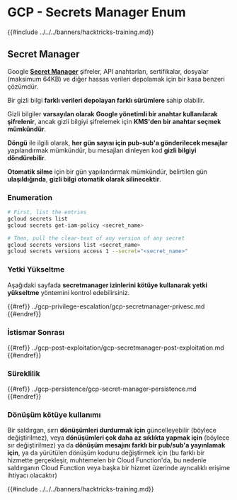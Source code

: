 # GCP - Secrets Manager Enum

{{#include ../../../banners/hacktricks-training.md}}

## Secret Manager

Google [**Secret Manager**](https://cloud.google.com/solutions/secrets-management/) şifreler, API anahtarları, sertifikalar, dosyalar (maksimum 64KB) ve diğer hassas verileri depolamak için bir kasa benzeri çözümdür.

Bir gizli bilgi **farklı verileri depolayan farklı sürümlere** sahip olabilir.

Gizli bilgiler **varsayılan olarak** **Google yönetimli bir anahtar kullanılarak şifrelenir**, ancak gizli bilgiyi şifrelemek için **KMS'den bir anahtar seçmek mümkündür**.

**Döngü** ile ilgili olarak, **her gün sayısı için pub-sub'a gönderilecek mesajlar** yapılandırmak mümkündür, bu mesajları dinleyen kod **gizli bilgiyi döndürebilir**.

**Otomatik silme** için bir gün yapılandırmak mümkündür, belirtilen gün **ulaşıldığında**, **gizli bilgi otomatik olarak silinecektir**.

### Enumeration
```bash
# First, list the entries
gcloud secrets list
gcloud secrets get-iam-policy <secret_name>

# Then, pull the clear-text of any version of any secret
gcloud secrets versions list <secret_name>
gcloud secrets versions access 1 --secret="<secret_name>"
```
### Yetki Yükseltme

Aşağıdaki sayfada **secretmanager izinlerini kötüye kullanarak yetki yükseltme** yöntemini kontrol edebilirsiniz.

{{#ref}}
../gcp-privilege-escalation/gcp-secretmanager-privesc.md
{{#endref}}

### İstismar Sonrası

{{#ref}}
../gcp-post-exploitation/gcp-secretmanager-post-exploitation.md
{{#endref}}

### Süreklilik

{{#ref}}
../gcp-persistence/gcp-secret-manager-persistence.md
{{#endref}}

### Dönüşüm kötüye kullanımı

Bir saldırgan, sırrı **dönüşümleri durdurmak için** güncelleyebilir (böylece değiştirilmez), veya **dönüşümleri çok daha az sıklıkta yapmak için** (böylece sır değiştirilmez) ya da **dönüşüm mesajını farklı bir pub/sub'a yayınlamak için**, ya da yürütülen dönüşüm kodunu değiştirmek için (bu farklı bir hizmette gerçekleşir, muhtemelen bir Cloud Function'da, bu nedenle saldırganın Cloud Function veya başka bir hizmet üzerinde ayrıcalıklı erişime ihtiyacı olacaktır)

{{#include ../../../banners/hacktricks-training.md}}
